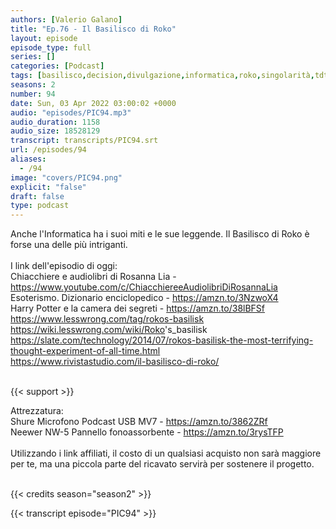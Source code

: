```yaml
---
authors: [Valerio Galano]
title: "Ep.76 - Il Basilisco di Roko"
layout: episode
episode_type: full
series: []
categories: [Podcast]
tags: [basilisco,decision,divulgazione,informatica,roko,singolarità,tdt,theory,timeless,yudkowsky]
seasons: 2
number: 94
date: Sun, 03 Apr 2022 03:00:02 +0000
audio: "episodes/PIC94.mp3"
audio_duration: 1158
audio_size: 18528129
transcript: transcripts/PIC94.srt
url: /episodes/94
aliases: 
  - /94
image: "covers/PIC94.png"
explicit: "false"
draft: false
type: podcast
---
```

Anche l'Informatica ha i suoi miti e le sue leggende. Il Basilisco di Roko è forse una delle più intriganti.<br />
<br />
I link dell'episodio di oggi: <br />
Chiacchiere e audiolibri di Rosanna Lia - <a href="https://www.youtube.com/c/ChiacchiereeAudiolibriDiRosannaLia" rel="noopener">https://www.youtube.com/c/ChiacchiereeAudiolibriDiRosannaLia</a> <br />
Esoterismo. Dizionario enciclopedico - <a href="https://amzn.to/3NzwoX4" rel="noopener">https://amzn.to/3NzwoX4</a> <br />
Harry Potter e la camera dei segreti - <a href="https://amzn.to/38lBFSf" rel="noopener">https://amzn.to/38lBFSf</a> <br />
<a href="https://www.lesswrong.com/tag/rokos-basilisk" rel="noopener">https://www.lesswrong.com/tag/rokos-basilisk</a> <br />
<a href="https://wiki.lesswrong.com/wiki/Roko" rel="noopener">https://wiki.lesswrong.com/wiki/Roko</a>'s_basilisk <br />
<a href="https://slate.com/technology/2014/07/rokos-basilisk-the-most-terrifying-thought-experiment-of-all-time.html" rel="noopener">https://slate.com/technology/2014/07/rokos-basilisk-the-most-terrifying-thought-experiment-of-all-time.html</a> <br />
<a href="https://www.rivistastudio.com/il-basilisco-di-roko/" rel="noopener">https://www.rivistastudio.com/il-basilisco-di-roko/</a> <br />
<br />


{{< support >}}

Attrezzatura:<br />
Shure Microfono Podcast USB MV7 - <a href="https://amzn.to/3862ZRf" rel="noopener">https://amzn.to/3862ZRf</a> <br />
Neewer NW-5 Pannello fonoassorbente - <a href="https://amzn.to/3rysTFP" rel="noopener">https://amzn.to/3rysTFP</a> <br />
<br />
Utilizzando i link affiliati, il costo di un qualsiasi acquisto non sarà maggiore per te, ma una piccola parte del ricavato servirà per sostenere il progetto.<br />
<br />


{{< credits season="season2" >}}

<!-- more -->

{{< transcript episode="PIC94" >}}